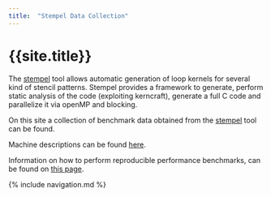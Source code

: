 ```yaml
---
title:  "Stempel Data Collection"
---
```


# {{site.title}}

The [stempel](https://github.com/RRZE-HPC/stempel) tool allows automatic generation of loop kernels for several kind of stencil patterns. Stempel provides a framework to generate, perform static analysis of the code (exploiting kerncraft), generate a full C code and parallelize it via openMP and blocking.

On this site a collection of benchmark data obtained from the [stempel](https://github.com/RRZE-HPC/stempel) tool can be found.

Machine descriptions can be found [here](machinefiles).

Information on how to perform reproducible performance benchmarks, can be found on [this page](reproducibility).

{% include navigation.md %}
